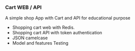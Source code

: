 ### Cart WEB / API

A simple shop App with Cart and API for educational purpose

* Shopping cart web with Redis.
* Shopping cart API with token authentication
* JSON camelcase
* Model and features Testing






